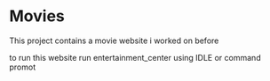 # Movies

This project contains a movie website i worked on before 


to run this website run entertainment_center using IDLE or command promot 
